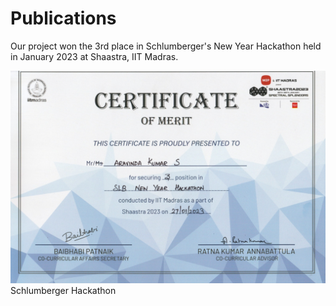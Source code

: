 # Publications

Our project won the 3rd place in Schlumberger's New Year Hackathon held in January 2023 at Shaastra, IIT Madras.

![Schlumberger Hackathon](./images/%20Schlumberger'sNewYearHackathon.jpeg)
Schlumberger Hackathon
